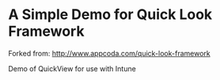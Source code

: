 # A Simple Demo for Quick Look Framework

Forked from:
http://www.appcoda.com/quick-look-framework

Demo of QuickView for use with Intune
